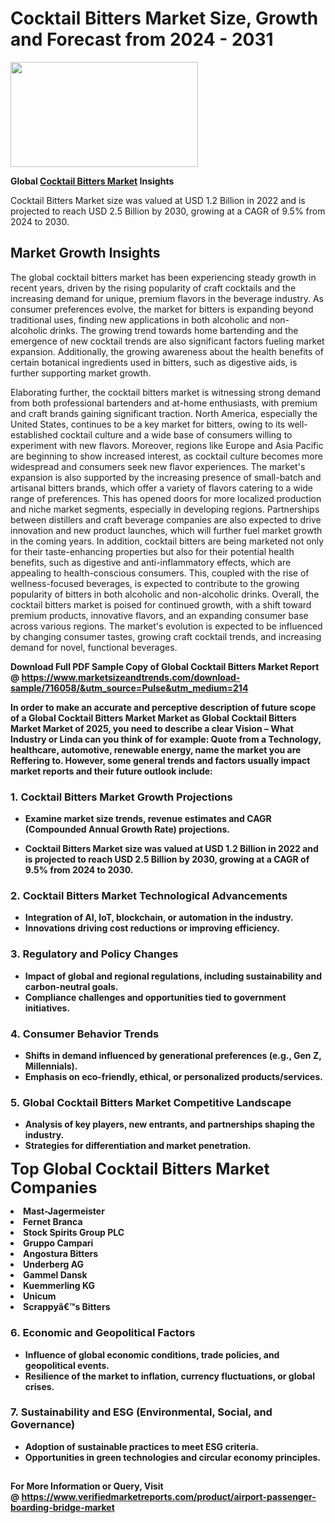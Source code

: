 <H1>Cocktail Bitters Market Size, Growth and Forecast from 2024 - 2031</H1><img class="aligncenter size-medium wp-image-584254" src="https://thirdeyenews.in/wp-content/uploads/2024/09/Global-Market-Research-300x168.jpeg" alt="" width="300" height="168" /><p><strong>Global&nbsp;<a href="https://www.marketsizeandtrends.com/download-sample/716058/&amp;utm_source=Pulse&amp;utm_medium=214">Cocktail Bitters Market</a> Insights</strong></p><p>Cocktail Bitters Market size was valued at USD 1.2 Billion in 2022 and is projected to reach USD 2.5 Billion by 2030, growing at a CAGR of 9.5% from 2024 to 2030.</p><p><h2>Market Growth Insights</h2> <p>The global cocktail bitters market has been experiencing steady growth in recent years, driven by the rising popularity of craft cocktails and the increasing demand for unique, premium flavors in the beverage industry. As consumer preferences evolve, the market for bitters is expanding beyond traditional uses, finding new applications in both alcoholic and non-alcoholic drinks. The growing trend towards home bartending and the emergence of new cocktail trends are also significant factors fueling market expansion. Additionally, the growing awareness about the health benefits of certain botanical ingredients used in bitters, such as digestive aids, is further supporting market growth.</p> <p><strong></strong></p> <p>Elaborating further, the cocktail bitters market is witnessing strong demand from both professional bartenders and at-home enthusiasts, with premium and craft brands gaining significant traction. North America, especially the United States, continues to be a key market for bitters, owing to its well-established cocktail culture and a wide base of consumers willing to experiment with new flavors. Moreover, regions like Europe and Asia Pacific are beginning to show increased interest, as cocktail culture becomes more widespread and consumers seek new flavor experiences. The market's expansion is also supported by the increasing presence of small-batch and artisanal bitters brands, which offer a variety of flavors catering to a wide range of preferences. This has opened doors for more localized production and niche market segments, especially in developing regions. Partnerships between distillers and craft beverage companies are also expected to drive innovation and new product launches, which will further fuel market growth in the coming years. In addition, cocktail bitters are being marketed not only for their taste-enhancing properties but also for their potential health benefits, such as digestive and anti-inflammatory effects, which are appealing to health-conscious consumers. This, coupled with the rise of wellness-focused beverages, is expected to contribute to the growing popularity of bitters in both alcoholic and non-alcoholic drinks. Overall, the cocktail bitters market is poised for continued growth, with a shift toward premium products, innovative flavors, and an expanding consumer base across various regions. The market's evolution is expected to be influenced by changing consumer tastes, growing craft cocktail trends, and increasing demand for novel, functional beverages. <p><strong></p><p><span class=""><strong>Download Full PDF Sample Copy of Global Cocktail Bitters Market Report</strong> @ <a href="https://www.marketsizeandtrends.com/download-sample/716058/&amp;utm_source=Pulse&amp;utm_medium=214" target="_blank">https://www.marketsizeandtrends.com/download-sample/716058/&amp;utm_source=Pulse&amp;utm_medium=214</a></span></p><p>In order to make an accurate and perceptive description of future scope of a Global&nbsp;Cocktail Bitters Market Market as Global&nbsp;Cocktail Bitters Market Market of 2025, you need to describe a clear Vision &ndash; What Industry or Linda can you think of for example: Quote from a Technology, healthcare, automotive, renewable energy, name the market you are Reffering to. However, some general trends and factors usually impact market reports and their future outlook include:</p><h3>1.&nbsp;<strong>Cocktail Bitters Market Growth Projections</strong></h3><ul><li>Examine market size trends, revenue estimates and CAGR (Compounded Annual Growth Rate) projections.</li><li><p>Cocktail Bitters Market size was valued at USD 1.2 Billion in 2022 and is projected to reach USD 2.5 Billion by 2030, growing at a CAGR of 9.5% from 2024 to 2030.</p></li></ul><h3>2.&nbsp;<strong>Cocktail Bitters Market Technological Advancements</strong></h3><ul><li>Integration of AI, IoT, blockchain, or automation in the industry.</li><li>Innovations driving cost reductions or improving efficiency.</li></ul><h3>3.&nbsp;<strong>Regulatory and Policy Changes</strong></h3><ul><li>Impact of global and regional regulations, including sustainability and carbon-neutral goals.</li><li>Compliance challenges and opportunities tied to government initiatives.</li></ul><h3>4.&nbsp;<strong>Consumer Behavior Trends</strong></h3><ul><li>Shifts in demand influenced by generational preferences (e.g., Gen Z, Millennials).</li><li>Emphasis on eco-friendly, ethical, or personalized products/services.</li></ul><h3>5.&nbsp;<strong>Global Cocktail Bitters Market Competitive Landscape</strong></h3><ul><li>Analysis of key players, new entrants, and partnerships shaping the industry.</li><li>Strategies for differentiation and market penetration.</li></ul><p data-pm-slice="1 1 []"><span style="color: inherit; font-family: inherit; font-size: 25px;">Top Global Cocktail Bitters Market Companies</span></p><div class="" data-test-id=""><p><li>Mast-Jagermeister</li><li> Fernet Branca</li><li> Stock Spirits Group PLC</li><li> Gruppo Campari</li><li> Angostura Bitters</li><li> Underberg AG</li><li> Gammel Dansk</li><li> Kuemmerling KG</li><li> Unicum</li><li> Scrappyâ€™s Bitters</li></p></div><h3>6.&nbsp;<strong>Economic and Geopolitical Factors</strong></h3><ul><li>Influence of global economic conditions, trade policies, and geopolitical events.</li><li>Resilience of the market to inflation, currency fluctuations, or global crises.</li></ul><h3>7.&nbsp;<strong>Sustainability and ESG (Environmental, Social, and Governance)</strong></h3><ul><li>Adoption of sustainable practices to meet ESG criteria.</li><li>Opportunities in green technologies and circular economy principles.</li></ul><h2><strong style="font-size: 14px;">For More Information or Query, Visit @&nbsp;</strong><a style="background-color: #ffffff; font-size: 14px;" href="https://www.marketsizeandtrends.com/report/cocktail-bitters-market/" target="_blank">https://www.verifiedmarketreports.com/product/airport-passenger-boarding-bridge-market</a></h2>
